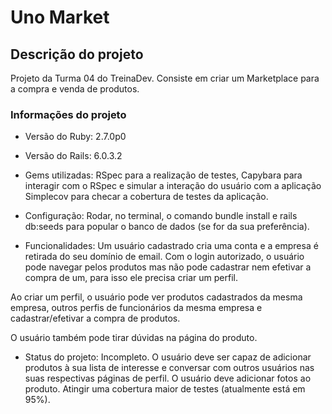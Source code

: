 # Uno Market

## Descrição do projeto

Projeto da Turma 04 do TreinaDev. Consiste em criar um Marketplace para a compra e venda de produtos.

### Informações do projeto

* Versão do Ruby: 2.7.0p0

* Versão do Rails: 6.0.3.2

* Gems utilizadas: RSpec para a realização de testes,
Capybara para interagir com o RSpec e simular a interação do usuário com a aplicação
Simplecov para checar a cobertura de testes da aplicação.

* Configuração: Rodar, no terminal, o comando bundle install e rails db:seeds para popular o banco de dados (se for da sua preferência).

* Funcionalidades: Um usuário cadastrado cria uma conta e a empresa é retirada do seu domínio de email.
Com o login autorizado, o usuário pode navegar pelos produtos mas não pode cadastrar nem efetivar a compra de um, para isso ele precisa criar um perfil.

Ao criar um perfil, o usuário pode ver produtos cadastrados da mesma empresa, outros perfis de funcionários da mesma empresa e cadastrar/efetivar a compra de produtos.

O usuário também pode tirar dúvidas na página do produto.

* Status do projeto: Incompleto. O usuário deve ser capaz de adicionar produtos à sua lista de interesse
e conversar com outros usuários nas suas respectivas páginas de perfil. O usuário deve adicionar fotos ao produto. Atingir uma cobertura maior de testes (atualmente está em 95%).